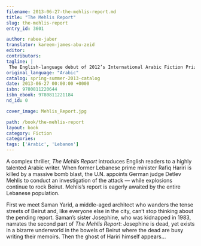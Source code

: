 ```yaml
---
filename: 2013-06-27-the-mehlis-report.md
title: "The Mehlis Report"
slug: the-mehlis-report
entry_id: 3601

author: rabee-jaber
translator: kareem-james-abu-zeid
editor: 
contributors: 
tagline: |
 The English-language debut of 2012’s International Arabic Fiction Prize winner
original_language: "Arabic"
catalog: spring-summer-2013-catalog
date: 2013-06-27 00:00:00 +0000 
isbn: 9780811220644
isbn_ebook: 9780811221184
nd_id: 0

cover_image: Mehlis_Report.jpg

path: /book/the-mehlis-report
layout: book
category: Fiction
categories: 
tags: ['Arabic', 'Lebanon']
---
```

A complex thriller, *The Mehlis Report* introduces English readers to a highly talented Arabic writer. When former Lebanese prime minister Rafiq Hariri is killed by a massive bomb blast, the U.N. appoints German judge Detlev Mehlis to conduct an investigation of the attack — while explosions continue to rock Beirut. Mehlis’s report is eagerly awaited by the entire Lebanese population. 

First we meet Saman Yarid, a middle-aged architect who wanders the tense streets of Beirut and, like everyone else in the city, can’t stop thinking about the pending report. Saman’s sister Josephine, who was kidnapped in 1983, narrates the second part of *The Mehlis Report*: Josephine is dead, yet exists in a bizarre underworld in the bowels of Beirut where the dead are busy writing their memoirs. Then the ghost of Hariri himself appears…





